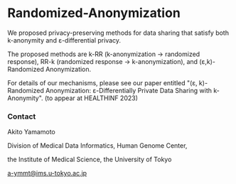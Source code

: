 # Randomized-Anonymization

We proposed privacy-preserving methods for data sharing that satisfy both k-anonymity and ε-differential privacy.

The proposed methods are
k-RR (k-anonymization → randomized response), RR-k (randomized response → k-anonymization), and (ε,k)-Randomized Anonymization.

For details of our mechanisms, please see our paper entitled "(ε, k)-Randomized Anonymization: ε-Differentially Private Data Sharing with k-Anonymity". (to appear at HEALTHINF 2023)

### Contact
Akito Yamamoto

Division of Medical Data Informatics, Human Genome Center,

the Institute of Medical Science, the University of Tokyo

a-ymmt@ims.u-tokyo.ac.jp
